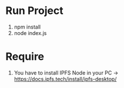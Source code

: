 # Run Project
1. npm install
2. node index.js

# Require
1. You have to install IPFS Node in your PC
-> https://docs.ipfs.tech/install/ipfs-desktop/